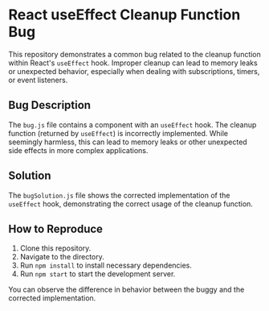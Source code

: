 # React useEffect Cleanup Function Bug
This repository demonstrates a common bug related to the cleanup function within React's `useEffect` hook.  Improper cleanup can lead to memory leaks or unexpected behavior, especially when dealing with subscriptions, timers, or event listeners.

## Bug Description
The `bug.js` file contains a component with an `useEffect` hook. The cleanup function (returned by `useEffect`) is incorrectly implemented. While seemingly harmless, this can lead to memory leaks or other unexpected side effects in more complex applications.

## Solution
The `bugSolution.js` file shows the corrected implementation of the `useEffect` hook, demonstrating the correct usage of the cleanup function.

## How to Reproduce
1. Clone this repository.
2. Navigate to the directory.
3. Run `npm install` to install necessary dependencies.
4. Run `npm start` to start the development server.

You can observe the difference in behavior between the buggy and the corrected implementation.
